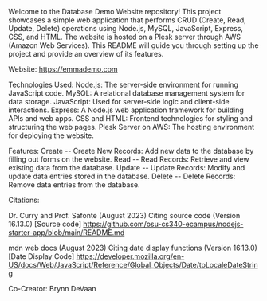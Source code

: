 Welcome to the Database Demo Website repository! This project showcases a simple web application that performs CRUD (Create, Read, Update, Delete) operations using Node.js, MySQL, JavaScript, Express, CSS, and HTML. The website is hosted on a Plesk server through AWS (Amazon Web Services). This README will guide you through setting up the project and provide an overview of its features.

Website: https://emmademo.com

Technologies Used:
Node.js: The server-side environment for running JavaScript code.
MySQL: A relational database management system for data storage.
JavaScript: Used for server-side logic and client-side interactions.
Express: A Node.js web application framework for building APIs and web apps.
CSS and HTML: Frontend technologies for styling and structuring the web pages.
Plesk Server on AWS: The hosting environment for deploying the website.

Features:
Create --
Create New Records: Add new data to the database by filling out forms on the website.
Read --
Read Records: Retrieve and view existing data from the database.
Update --
Update Records: Modify and update data entries stored in the database.
Delete --
Delete Records: Remove data entries from the database.


















Citations:

Dr. Curry and Prof. Safonte (August 2023) Citing source code (Version 16.13.0) [Source code] https://github.com/osu-cs340-ecampus/nodejs-starter-app/blob/main/README.md

mdn web docs (August 2023) Citing date display functions (Version 16.13.0) [Date Display Code] https://developer.mozilla.org/en-US/docs/Web/JavaScript/Reference/Global_Objects/Date/toLocaleDateString

Co-Creator: Brynn DeVaan 
